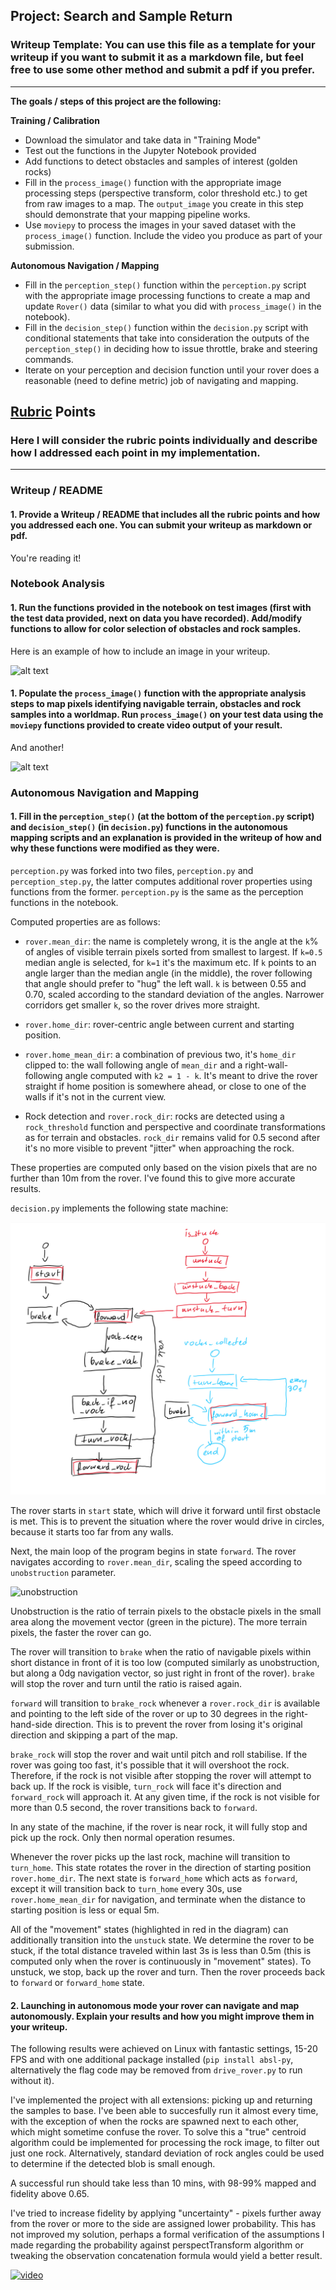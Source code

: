 ## Project: Search and Sample Return
### Writeup Template: You can use this file as a template for your writeup if you want to submit it as a markdown file, but feel free to use some other method and submit a pdf if you prefer.

---


**The goals / steps of this project are the following:**

**Training / Calibration**

* Download the simulator and take data in "Training Mode"
* Test out the functions in the Jupyter Notebook provided
* Add functions to detect obstacles and samples of interest (golden rocks)
* Fill in the `process_image()` function with the appropriate image processing steps (perspective transform, color threshold etc.) to get from raw images to a map.  The `output_image` you create in this step should demonstrate that your mapping pipeline works.
* Use `moviepy` to process the images in your saved dataset with the `process_image()` function.  Include the video you produce as part of your submission.

**Autonomous Navigation / Mapping**

* Fill in the `perception_step()` function within the `perception.py` script with the appropriate image processing functions to create a map and update `Rover()` data (similar to what you did with `process_image()` in the notebook).
* Fill in the `decision_step()` function within the `decision.py` script with conditional statements that take into consideration the outputs of the `perception_step()` in deciding how to issue throttle, brake and steering commands.
* Iterate on your perception and decision function until your rover does a reasonable (need to define metric) job of navigating and mapping.

[//]: # (Image References)

[image1]: ./misc/rover_image.jpg
[image2]: ./calibration_images/example_grid1.jpg
[image3]: ./calibration_images/example_rock1.jpg
[fsm]: ./misc/D0E3C5A3-D4F0-4207-9E97-7DF045D5C0C4.jpeg
[unobstruction]: ./unobstruction/unobstruction.png

## [Rubric](https://review.udacity.com/#!/rubrics/916/view) Points
### Here I will consider the rubric points individually and describe how I addressed each point in my implementation.

---
### Writeup / README

#### 1. Provide a Writeup / README that includes all the rubric points and how you addressed each one.  You can submit your writeup as markdown or pdf.

You're reading it!

### Notebook Analysis
#### 1. Run the functions provided in the notebook on test images (first with the test data provided, next on data you have recorded). Add/modify functions to allow for color selection of obstacles and rock samples.
Here is an example of how to include an image in your writeup.

![alt text][image1]

#### 1. Populate the `process_image()` function with the appropriate analysis steps to map pixels identifying navigable terrain, obstacles and rock samples into a worldmap.  Run `process_image()` on your test data using the `moviepy` functions provided to create video output of your result.
And another!

![alt text][image2]
### Autonomous Navigation and Mapping

#### 1. Fill in the `perception_step()` (at the bottom of the `perception.py` script) and `decision_step()` (in `decision.py`) functions in the autonomous mapping scripts and an explanation is provided in the writeup of how and why these functions were modified as they were.

`perception.py` was forked into two files, `perception.py` and `perception_step.py`, the latter computes additional rover properties using functions from the former. `perception.py` is the same as the perception functions in the notebook.

Computed properties are as follows:

* `rover.mean_dir`: the name is completely wrong, it is the angle at the `k`% of angles of visible terrain pixels sorted from smallest to largest. If `k=0.5` median angle is selected, for `k=1` it's the maximum etc. If `k` points to an angle larger than the median angle (in the middle), the rover following that angle should prefer to "hug" the left wall. `k` is between 0.55 and 0.70, scaled according to the standard deviation of the angles. Narrower corridors get smaller `k`, so the rover drives more straight.

* `rover.home_dir`: rover-centric angle between current and starting position.

* `rover.home_mean_dir`: a combination of previous two, it's `home_dir` clipped to: the wall following angle of `mean_dir` and a right-wall-following angle computed with `k2 = 1 - k`. It's meant to drive the rover straight if home position is somewhere ahead, or close to one of the walls if it's not in the current view.

* Rock detection and `rover.rock_dir`: rocks are detected using a `rock_threshold` function and perspective and coordinate transformations as for terrain and obstacles. `rock_dir` remains valid for 0.5 second after it's no more visible to prevent "jitter" when approaching the rock.

These properties are computed only based on the vision pixels that are no further than 10m from the rover. I've found this to give more accurate results.

`decision.py` implements the following state machine:

![alt text][fsm]

The rover starts in `start` state, which will drive it forward until first obstacle is met. This is to prevent the situation where the rover would drive in circles, because it starts too far from any walls.

Next, the main loop of the program begins in state `forward`. The rover navigates according to `rover.mean_dir`, scaling the speed according to `unobstruction` parameter.

![unobstruction][unobstruction]

Unobstruction is the ratio of terrain pixels to the obstacle pixels in the small area along the movement vector (green in the picture). The more terrain pixels, the faster the rover can go.

 The rover will transition to `brake` when the ratio of navigable pixels within short distance in front of it is too low (computed similarly as unobstruction, but along a 0dg navigation vector, so just right in front of the rover). `brake` will stop the rover and turn until the ratio is raised again.

`forward` will transition to `brake_rock` whenever a `rover.rock_dir` is available and pointing to the left side of the rover or up to 30 degrees in the right-hand-side direction. This is to prevent the rover from losing it's original direction and skipping a part of the map.

`brake_rock` will stop the rover and wait until pitch and roll stabilise. If the rover was going too fast, it's possible that it will overshoot the rock. Therefore, if the rock is not visible after stopping the rover will attempt to back up. If the rock is visible, `turn_rock` will face it's direction and `forward_rock` will approach it. At any given time, if the rock is not visible for more than 0.5 second, the rover transitions back to `forward`.

In any state of the machine, if the rover is near rock, it will fully stop and pick up the rock. Only then normal operation resumes.

Whenever the rover picks up the last rock, machine will transition to `turn_home`. This state rotates the rover in the direction of starting position `rover.home_dir`. The next state is `forward_home` which acts as `forward`, except it will transition back to `turn_home` every 30s, use `rover.home_mean_dir` for navigation, and terminate when the distance to starting position is less or equal 5m.

All of the "movement" states (highlighted in red in the diagram) can additionally transition into the `unstuck` state. We determine the rover to be stuck, if the total distance traveled within last 3s is less than 0.5m (this is computed only when the rover is continuously in "movement" states). To unstuck, we stop, back up the rover and turn. Then the rover proceeds back to `forward` or `forward_home` state.

#### 2. Launching in autonomous mode your rover can navigate and map autonomously.  Explain your results and how you might improve them in your writeup.

The following results were achieved on Linux with fantastic settings, 15-20 FPS and with one additional package installed (`pip install absl-py`, alternatively the flag code may be removed from `drive_rover.py` to run without it).

I've implemented the project with all extensions: picking up and returning the samples to base. I've been able to succesfully run it almost every time, with the exception of when the rocks are spawned next to each other, which might sometime confuse the rover. To solve this a "true" centroid algorithm could be implemented for processing the rock image, to filter out just one rock. Alternatively, standard deviation of rock angles could be used to determine if the detected blob is small enough.

A successful run should take less than 10 mins, with 98-99% mapped and fidelity above 0.65.

I've tried to increase fidelity by applying "uncertainty" - pixels further away from the rover or more to the side are assigned lower probability. This has not improved my solution, perhaps a formal verification of the assumptions I made regarding the probability against perspectTransform algorithm or tweaking the observation concatenation formula would yield a better result.

[![video](https://img.youtube.com/vi/IUhwW2wrBYU/0.jpg)](https://www.youtube.com/watch?v=IUhwW2wrBYU)

